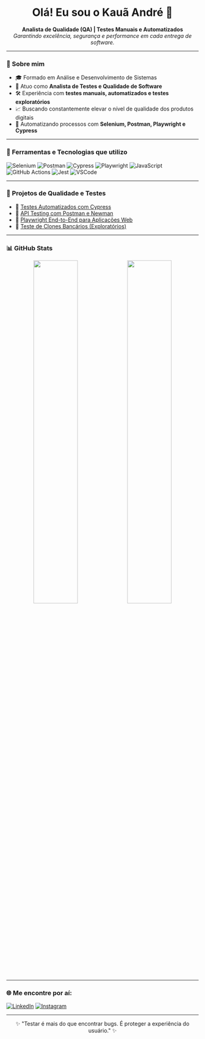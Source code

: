 <h1 align="center">Olá! Eu sou o Kauã André 👋</h1>

<p align="center">
  <b>Analista de Qualidade (QA) | Testes Manuais e Automatizados</b><br>
  <i>Garantindo excelência, segurança e performance em cada entrega de software.</i>
</p>

---

### 🚀 Sobre mim

- 🎓 Formado em Análise e Desenvolvimento de Sistemas
- 🧪 Atuo como **Analista de Testes e Qualidade de Software**
- 🛠️ Experiência com **testes manuais, automatizados e testes exploratórios**
- 📈 Buscando constantemente elevar o nível de qualidade dos produtos digitais
- 🤖 Automatizando processos com **Selenium, Postman, Playwright e Cypress**

---

### 🧪 Ferramentas e Tecnologias que utilizo

![Selenium](https://img.shields.io/badge/-Selenium-43B02A?style=flat&logo=selenium&logoColor=white)
![Postman](https://img.shields.io/badge/-Postman-FF6C37?style=flat&logo=postman&logoColor=white)
![Cypress](https://img.shields.io/badge/-Cypress-17202C?style=flat&logo=cypress&logoColor=white)
![Playwright](https://img.shields.io/badge/-Playwright-2D2E83?style=flat&logo=playwright&logoColor=white)
![JavaScript](https://img.shields.io/badge/-JavaScript-F7DF1E?style=flat&logo=javascript&logoColor=black)
![GitHub Actions](https://img.shields.io/badge/-GitHub_Actions-2088FF?style=flat&logo=github-actions&logoColor=white)
![Jest](https://img.shields.io/badge/-Jest-C21325?style=flat&logo=jest&logoColor=white)
![VSCode](https://img.shields.io/badge/-VSCode-007ACC?style=flat&logo=visual-studio-code&logoColor=white)

---

### 🧪 Projetos de Qualidade e Testes

- 🔗 [Testes Automatizados com Cypress](https://github.com/kauanascimento/testes-cypress)
- 🔗 [API Testing com Postman e Newman](https://github.com/kauanascimento/testes-api-postman)
- 🔗 [Playwright End-to-End para Aplicações Web](https://github.com/kauanascimento/testes-playwright)
- 🔗 [Teste de Clones Bancários (Exploratórios)](https://github.com/kauanascimento/clone-nubank)

---

### 📊 GitHub Stats

<p align="center">
  <img src="https://github-readme-stats.vercel.app/api?username=kauanascimento&show_icons=true&theme=radical" width="48%" />
  <img src="https://github-readme-stats.vercel.app/api/top-langs/?username=kauanascimento&layout=compact&theme=radical" width="48%" />
</p>

---

### 🌐 Me encontre por aí:

[![LinkedIn](https://img.shields.io/badge/-LinkedIn-0A66C2?style=flat&logo=linkedin&logoColor=white)](https://www.linkedin.com/in/kaua-andr%C3%A9-fonseca-68b830341/)
[![Instagram](https://img.shields.io/badge/-Instagram-E4405F?style=flat&logo=instagram&logoColor=white)](https://www.instagram.com/kauz.xyt_ofc)

---

<p align="center">
  ✨ "Testar é mais do que encontrar bugs. É proteger a experiência do usuário." ✨
</p>

